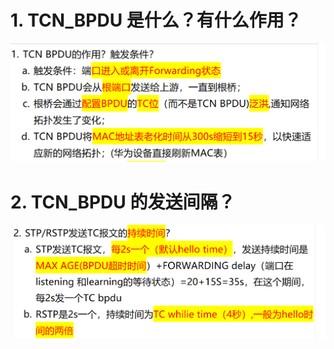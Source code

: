 # 1. TCN_BPDU 是什么？有什么作用？

![alt text](image-9.png)

# 2. TCN_BPDU 的发送间隔？

![alt text](image-10.png)
